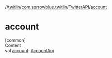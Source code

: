 //[twitlin](../../index.md)/[com.sorrowblue.twitlin](../index.md)/[TwitterAPI](index.md)/[account](account.md)



# account  
[common]  
Content  
val [account](account.md): [AccountApi](../../com.sorrowblue.twitlin.users/-account-api/index.md)  



